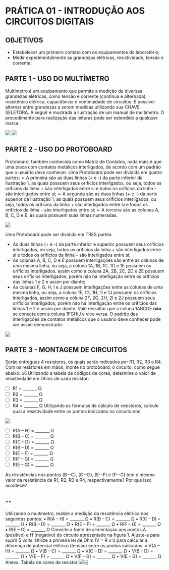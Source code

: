# PRÁTICA 01 - INTRODUÇÃO AOS CIRCUITOS DIGITAIS
## OBJETIVOS
- Estabelecer um primeiro contato com os equipamentos do laboratório;
- Medir experimentalmente as grandezas elétricas, resistividade, tensão e corrente;

## PARTE 1 - USO DO MULTÍMETRO
Multímetro é um equipamento que permite a medição de diversas grandezas elétricas, como tensão e corrente (contínua e alternada), resistência elétrica, capacitância e continuidade de circuitos. É possível alternar entre grandezas a serem medidas utilizando sua CHAVE SELETORA.
A seguir é mostrada a ilustração de um manual de multímetro. O procedimento para realização das leituras pode ser estendido a qualquer marca:

![](./pr01/media/image1.png)
![](./pr01/media/image8.png)

## PARTE 2 - USO DO PROTOBOARD
Protoboard, também conhecida como Matriz de Contatos, nada mais é que uma placa com contatos metálicos interligados, de acordo com um padrão
que o usuário deve conhecer. Uma Protoboard pode ser dividida em quatro partes: ➢ A primeira são as duas linhas (+ e -) da parte inferior da Ilustração 1, as quais possuem seus orifícios interligados, ou seja, todos os orifícios da linha + são interligados entre si e todos os orifícios da linha – são interligados entre si; ➢ A segunda são as duas linhas (+ e -) da parte superior da Ilustração 1, as quais possuem seus orifícios interligados, ou seja, todos os orifícios da linha + são interligados entre si e todos os orifícios da linha – são interligados entre si; ➢ A terceira são as colunas A, B, C, D e E, as quais possuem suas linhas numeradas.

![](./pr01/media/image5.png)

Uma Protoboard pode ser dividida em TRES partes: 
- As duas linhas (+ e -) da parte inferior e superior possuem seus orifícios interligados, ou seja, todos os orifícios da linha + são interligados entre si e todos os orifícios da linha – são interligados entre si; 
- As colunas A, B, C, D e E possuem interligações são entre as colunas de uma mesma linha, ou seja, a coluna 1A, 1B, 1C, 1D e 1E possuem os orifícios interligados, assim como a coluna 2A, 2B, 2C, 2D e 2E possuem seus orifícios interligados, porém não há interligação entre os orifícios das linhas 1 e 2 e assim por diante; 
- As colunas F, G, H, I e J possuem interligações entre as colunas de uma mesma linha, ou seja, a coluna 1F, 1G, 1H, 1I e 1J possuem os orifícios interligados, assim como a coluna 2F, 2G, 2H, 2I e 2J possuem seus orifícios interligados, porém não há interligação entre os orifícios das linhas 1 e 2 e assim por diante. Vale ressaltar que a coluna 1ABCDE **não** se conecta com a coluna 1FGHIJ e vice versa. 
O padrão das interligações de contatos metálicos que o usuário deve conhecer pode ser assim demonstrado:

![](./pr01/media/image7.png)

## PARTE 3 - MONTAGEM DE CIRCUITOS
Serão entregues 4 resistores, os quais serão indicados por R1, R2, R3 e R4.
 Com os resistores em mãos, monte no protoboard, o circuito, como segue
abaixo: 
![](./pr01/media/image6.png) 
Utilizando a tabela de códigos de cores, determine o valor de resistividade em Ohms de cada resistor: 
- [ ] R1 = \_\_\_\_\_\_\_ Ω 
- [ ] R2 = \_\_\_\_\_\_\_ Ω 
- [ ] R3 = \_\_\_\_\_\_\_ Ω 
- [ ] R4 = \_\_\_\_\_\_\_ Ω 
Utilizando as fórmulas de cálculo de resistores, calcule qual a resistividade entre os pontos indicados no circuito:nos

![](./pr01/media/image2.png) 
- [ ] R(A – H) = \_\_\_\_\_\_\_ Ω 
- [ ] R(B – C) = \_\_\_\_\_\_\_ Ω
- [ ] R(C – D) = \_\_\_\_\_\_\_ Ω
- [ ] R(B – D) = \_\_\_\_\_\_\_ Ω
- [ ] R(E – F) = \_\_\_\_\_\_\_ Ω
- [ ] R(F – G) = \_\_\_\_\_\_\_ Ω
- [ ] R(E – G) = \_\_\_\_\_\_\_ Ω

As resistências nos pontos (B--C), (C--D), (E--F) e (F--G) tem o mesmo valor da resistência de R1, R2, R3 e R4, respectivamente? Por que isso acontece?

  --
  --

Utilizando o multímetro, realize a medição da resistência elétrica nos seguintes pontos: 
▪ R(A – H) = \_\_\_\_\_\_\_ Ω
▪ R(B – C) = \_\_\_\_\_\_\_ Ω
▪ R(C – D) = \_\_\_\_\_\_\_ Ω
▪ R(B – D) = \_\_\_\_\_\_\_ Ω
▪ R(E – F) = \_\_\_\_\_\_\_ Ω
▪ R(F – G) = \_\_\_\_\_\_\_ Ω
▪ R(E – G) = \_\_\_\_\_\_\_ Ω
Conecte a fonte de alimentação aos pontos A (positivo) e H (negativo) do circuito apresentado na figura 1. Ajuste-a para suprir 5 volts. Utilize a primeira lei de Ohm (V = R x I) para calcular a diferença de potencial elétrico (tensão) entre os pontos indicados:
▪ V(A – H) = \_\_\_\_\_\_\_ Ω
▪ V(B – C) = \_\_\_\_\_\_\_ Ω
▪ V(C – D) = \_\_\_\_\_\_\_ Ω
▪ V(B – D) = \_\_\_\_\_\_\_ Ω
▪ V(E – F) = \_\_\_\_\_\_\_ Ω
▪ V(F – G) = \_\_\_\_\_\_\_ Ω
▪ V(E – G) = \_\_\_\_\_\_\_ Ω
Anexo: Tabela de cores de resistor
![](./pr01/media/image3.png)￼
